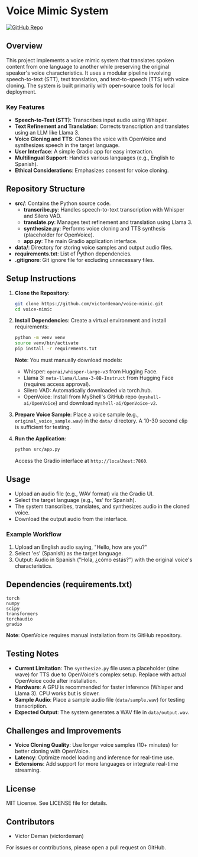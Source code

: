 # Voice Mimic System

[![GitHub Repo](https://img.shields.io/badge/GitHub-Repo-blue?logo=github)](https://github.com/victordeman/voice-mimic)

## Overview

This project implements a voice mimic system that translates spoken content from one language to another while preserving the original speaker's voice characteristics. It uses a modular pipeline involving speech-to-text (STT), text translation, and text-to-speech (TTS) with voice cloning. The system is built primarily with open-source tools for local deployment.

### Key Features
- **Speech-to-Text (STT)**: Transcribes input audio using Whisper.
- **Text Refinement and Translation**: Corrects transcription and translates using an LLM like Llama 3.
- **Voice Cloning and TTS**: Clones the voice with OpenVoice and synthesizes speech in the target language.
- **User Interface**: A simple Gradio app for easy interaction.
- **Multilingual Support**: Handles various languages (e.g., English to Spanish).
- **Ethical Considerations**: Emphasizes consent for voice cloning.

## Repository Structure

- **src/**: Contains the Python source code.
  - **transcribe.py**: Handles speech-to-text transcription with Whisper and Silero VAD.
  - **translate.py**: Manages text refinement and translation using Llama 3.
  - **synthesize.py**: Performs voice cloning and TTS synthesis (placeholder for OpenVoice).
  - **app.py**: The main Gradio application interface.
- **data/**: Directory for storing voice samples and output audio files.
- **requirements.txt**: List of Python dependencies.
- **.gitignore**: Git ignore file for excluding unnecessary files.

## Setup Instructions

1. **Clone the Repository**:
   ```bash
   git clone https://github.com/victordeman/voice-mimic.git
   cd voice-mimic
   ```

2. **Install Dependencies**:
   Create a virtual environment and install requirements:
   ```bash
   python -m venv venv
   source venv/bin/activate
   pip install -r requirements.txt
   ```
   **Note**: You must manually download models:
   - Whisper: `openai/whisper-large-v3` from Hugging Face.
   - Llama 3: `meta-llama/Llama-3-8B-Instruct` from Hugging Face (requires access approval).
   - Silero VAD: Automatically downloaded via torch.hub.
   - OpenVoice: Install from MyShell's GitHub repo (`myshell-ai/OpenVoice`) and download `myshell-ai/OpenVoice-v2`.

3. **Prepare Voice Sample**:
   Place a voice sample (e.g., `original_voice_sample.wav`) in the `data/` directory. A 10-30 second clip is sufficient for testing.

4. **Run the Application**:
   ```bash
   python src/app.py
   ```
   Access the Gradio interface at `http://localhost:7860`.

## Usage

- Upload an audio file (e.g., WAV format) via the Gradio UI.
- Select the target language (e.g., 'es' for Spanish).
- The system transcribes, translates, and synthesizes audio in the cloned voice.
- Download the output audio from the interface.

### Example Workflow
1. Upload an English audio saying, "Hello, how are you?"
2. Select 'es' (Spanish) as the target language.
3. Output: Audio in Spanish ("Hola, ¿cómo estás?") with the original voice's characteristics.

## Dependencies (requirements.txt)

```
torch
numpy
scipy
transformers
torchaudio
gradio
```
**Note**: OpenVoice requires manual installation from its GitHub repository.

## Testing Notes

- **Current Limitation**: The `synthesize.py` file uses a placeholder (sine wave) for TTS due to OpenVoice's complex setup. Replace with actual OpenVoice code after installation.
- **Hardware**: A GPU is recommended for faster inference (Whisper and Llama 3). CPU works but is slower.
- **Sample Audio**: Place a sample audio file (`data/sample.wav`) for testing transcription.
- **Expected Output**: The system generates a WAV file in `data/output.wav`.

## Challenges and Improvements

- **Voice Cloning Quality**: Use longer voice samples (10+ minutes) for better cloning with OpenVoice.
- **Latency**: Optimize model loading and inference for real-time use.
- **Extensions**: Add support for more languages or integrate real-time streaming.

## License

MIT License. See LICENSE file for details.

## Contributors

- Victor Deman (victordeman)

For issues or contributions, please open a pull request on GitHub.
